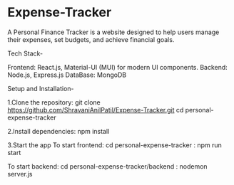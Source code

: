 # Expense-Tracker

A Personal Finance Tracker is a website designed to help users manage their expenses, set budgets, and achieve financial goals.

Tech Stack-

Frontend: React.js, Material-UI (MUI) for modern UI components.
Backend: Node.js, Express.js
DataBase: MongoDB

Setup and Installation-

1.Clone the repository:
  git clone https://github.com/ShravaniAnilPatil/Expense-Tracker.git
  cd personal-expense-tracker

2.Install dependencies:
  npm install

3.Start the app
  To start frontend:
  cd personal-expense-tracker : npm run start

  To start backend:
  cd personal-expense-tracker/backend : nodemon server.js

